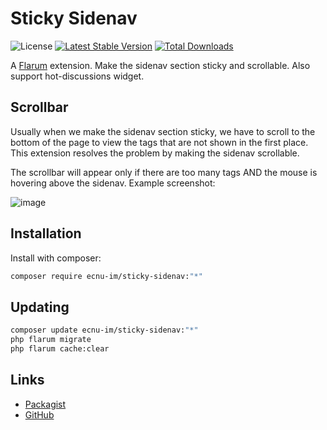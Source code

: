 # Sticky Sidenav

![License](https://img.shields.io/badge/license-MIT-blue.svg) [![Latest Stable Version](https://img.shields.io/packagist/v/ecnu-im/sticky-sidenav.svg)](https://packagist.org/packages/ecnu-im/sticky-sidenav) [![Total Downloads](https://img.shields.io/packagist/dt/ecnu-im/sticky-sidenav.svg)](https://packagist.org/packages/ecnu-im/sticky-sidenav)

A [Flarum](http://flarum.org) extension. Make the sidenav section sticky and scrollable. Also support hot-discussions widget.

## Scrollbar

Usually when we make the sidenav section sticky, we have to scroll to the bottom of the page to view the tags that are not shown in the first place. This extension resolves the problem by making the sidenav scrollable.

The scrollbar will appear only if there are too many tags AND the mouse is hovering above the sidenav. Example screenshot:

![image](https://user-images.githubusercontent.com/32540679/162741325-5e3bdc75-424e-49ff-ae8f-8756a2d15a39.png)

## Installation

Install with composer:

```sh
composer require ecnu-im/sticky-sidenav:"*"
```

## Updating

```sh
composer update ecnu-im/sticky-sidenav:"*"
php flarum migrate
php flarum cache:clear
```

## Links

- [Packagist](https://packagist.org/packages/ecnu-im/sticky-sidenav)
- [GitHub](https://github.com/ecnu-im/sticky-sidenav)
